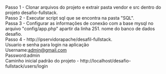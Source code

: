 ﻿Passo 1 - Clonar arquivos do projeto e extrair pasta vendor e src dentro do projeto desafio-fullstack.
<br>
Passo 2 - Executar script sql que se encontra na pasta "SQL".
<br>
Passa 3 - Configurar as informações de conexão com a base mysql no arquivo "config/app.php" apartir da linha 251. nome do banco de dados desafio.
<br>
Passo 4 - http://ipservidorapache/desafil-fullstack.
<br>
Usuario e senha para login na aplicação
<br>
Username:admin@gmail.com
<br>
Password:admin
<br>
Caminho inicial padrão do projeto - http://localhost/desafio-fullstack/users/login